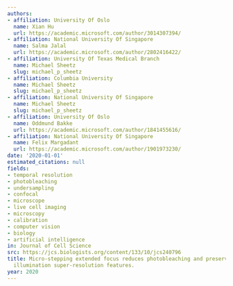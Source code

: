 ```yaml
---
authors:
- affiliation: University Of Oslo
  name: Xian Hu
  url: https://academic.microsoft.com/author/3014307394/
- affiliation: National University Of Singapore
  name: Salma Jalal
  url: https://academic.microsoft.com/author/2802416422/
- affiliation: University Of Texas Medical Branch
  name: Michael Sheetz
  slug: michael_p_sheetz
- affiliation: Columbia University
  name: Michael Sheetz
  slug: michael_p_sheetz
- affiliation: National University Of Singapore
  name: Michael Sheetz
  slug: michael_p_sheetz
- affiliation: University Of Oslo
  name: Oddmund Bakke
  url: https://academic.microsoft.com/author/1841455616/
- affiliation: National University Of Singapore
  name: Felix Margadant
  url: https://academic.microsoft.com/author/1901973230/
date: '2020-01-01'
estimated_citations: null
fields:
- temporal resolution
- photobleaching
- undersampling
- confocal
- microscope
- live cell imaging
- microscopy
- calibration
- computer vision
- biology
- artificial intelligence
in: Journal of Cell Science
src: https://jcs.biologists.org/content/133/10/jcs240796
title: Micro-stepping extended focus reduces photobleaching and preserves structured
  illumination super-resolution features.
year: 2020
---
```


